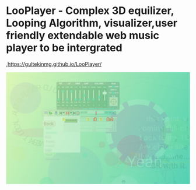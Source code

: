 # LooPlayer - Complex 3D equilizer, Looping Algorithm, visualizer,user friendly extendable web music player to be intergrated

,https://gultekinmg.github.io/LooPlayer/

<img src="https://raw.githubusercontent.com/gultekinmg/LooPlayer/main/loop.PNG"
     alt="Markdown Monster icon"
     style="float: left; margin-right: 10px;" />



